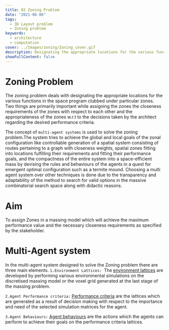 ```yaml
---
title: 02 Zoning Problem
date: "2021-06-06"
tags:
  - 3D Layout problem
  - Zoning problem
keywords:
  - architecture
  - computation
cover: ../Images/zoning/Zoning_cover.gif
description: Designating the appropriate locations for the various functions in the space program clubbed under particular zones
showFullContent: false
---
```

# Zoning Problem

The zoning problem deals with designating the appropriate locations for the various functions in the space program clubbed under particular zones. Two things are primarily important while assigning the zones the closeness requirements of the zones with respect to each other and the appropriateness of the zones w.r.t to the decisions taken by the architect regarding the desired performance criteria.

The concept of `multi-agent systems` is used to solve the zoning problem.The system tries to achieve the global and local goals of the zonal configuration like controllable generation of a spatial system consisting of routes pertaining to a graph with closeness weights, spatial zones fitting into locations fulfilling their requirements and fitting their performance goals, and the compactness of the entire system into a space-efficient mass by devising the rules and behaviours of the agents in a quest for emergent optimal configuration such as a termite mound. Choosing a multi agent system over other techniques is done due to the transparency and adaptability of the method to search for valid options in the massive combinatorial search space along with didactic reasons.

# Aim

To assign Zones in a massing model which will achieve the maximum performance value and the necessary closeness requirements as specified by the stakeholder.

# Multi-Agent system

In the multi-agent system designed to solve the Zoning problem there are three main elements.
`1.Environment Lattices: `The [environment lattices](/posts/zoning-problem-enviornment) are developed by performing various environmental simulations on the discretised massing model or the voxel grid generated at the last stage of the massing problem.

`2.Agent Performance criteria:` [Performance criteria](/posts/zoning-problem-MCDA) are the lattices which are generated as a result of decision making with respect to the importance and need of the selected simulation matrices for the agent.

`3.Agent Behaviours:` [Agent behaviours](/posts/zoning-problem-Agent-behaviours) are the actions which the agents can perform to achieve their goals on the performance criteria lattices.
